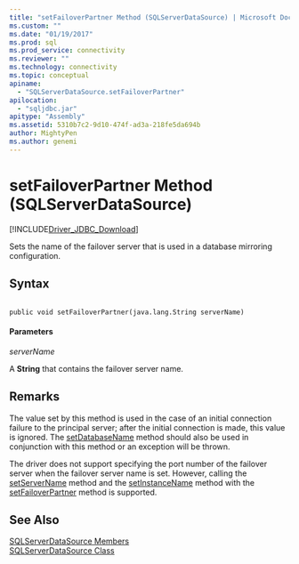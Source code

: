 ```yaml
---
title: "setFailoverPartner Method (SQLServerDataSource) | Microsoft Docs"
ms.custom: ""
ms.date: "01/19/2017"
ms.prod: sql
ms.prod_service: connectivity
ms.reviewer: ""
ms.technology: connectivity
ms.topic: conceptual
apiname: 
  - "SQLServerDataSource.setFailoverPartner"
apilocation: 
  - "sqljdbc.jar"
apitype: "Assembly"
ms.assetid: 5310b7c2-9d10-474f-ad3a-218fe5da694b
author: MightyPen
ms.author: genemi
---
```

# setFailoverPartner Method (SQLServerDataSource)
[!INCLUDE[Driver_JDBC_Download](../../../includes/driver_jdbc_download.md)]

  Sets the name of the failover server that is used in a database mirroring configuration.  
  
## Syntax  
  
```  
  
public void setFailoverPartner(java.lang.String serverName)  
```  
  
#### Parameters  
 *serverName*  
  
 A **String** that contains the failover server name.  
  
## Remarks  
 The value set by this method is used in the case of an initial connection failure to the principal server; after the initial connection is made, this value is ignored. The [setDatabaseName](../../../connect/jdbc/reference/setdatabasename-method-sqlserverdatasource.md) method should also be used in conjunction with this method or an exception will be thrown.  
  
 The driver does not support specifying the port number of the failover server when the failover server name is set. However, calling the [setServerName](../../../connect/jdbc/reference/setservername-method-sqlserverdatasource.md) method and the [setInstanceName](../../../connect/jdbc/reference/setinstancename-method-sqlserverdatasource.md) method with the [setFailoverPartner](../../../connect/jdbc/reference/setfailoverpartner-method-sqlserverdatasource.md) method is supported.  
  
## See Also  
 [SQLServerDataSource Members](../../../connect/jdbc/reference/sqlserverdatasource-members.md)   
 [SQLServerDataSource Class](../../../connect/jdbc/reference/sqlserverdatasource-class.md)  
  
  
